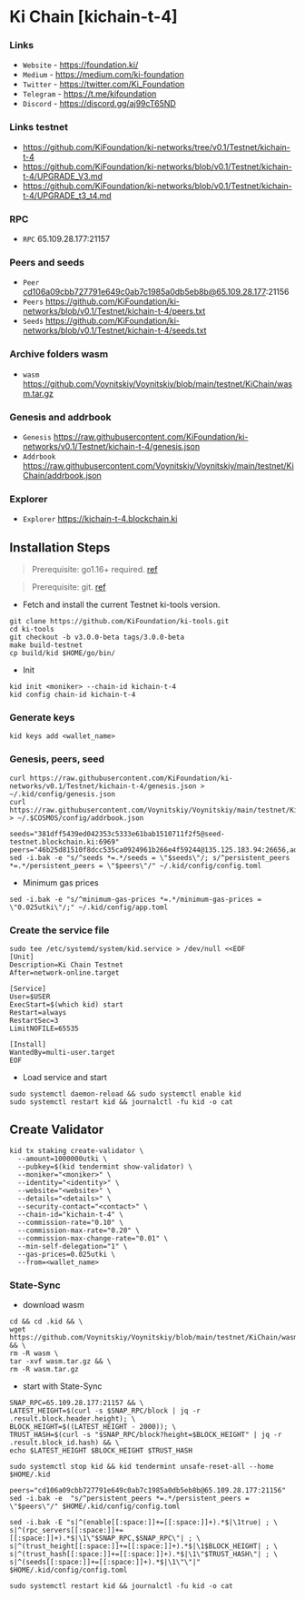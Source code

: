 # Ki Chain [kichain-t-4]
### Links
* `Website` - https://foundation.ki/
* `Medium` - https://medium.com/ki-foundation
* `Twitter` - https://twitter.com/Ki_Foundation
* `Telegram` - https://t.me/kifoundation
* `Discord` - https://discord.gg/aj99cT65ND
### Links testnet
* https://github.com/KiFoundation/ki-networks/tree/v0.1/Testnet/kichain-t-4
* https://github.com/KiFoundation/ki-networks/blob/v0.1/Testnet/kichain-t-4/UPGRADE_V3.md
* https://github.com/KiFoundation/ki-networks/blob/v0.1/Testnet/kichain-t-4/UPGRADE_t3_t4.md
### RPC
* `RPC` 65.109.28.177:21157
### Peers and seeds
* `Peer` cd106a09cbb727791e649c0ab7c1985a0db5eb8b@65.109.28.177:21156
* `Peers` https://github.com/KiFoundation/ki-networks/blob/v0.1/Testnet/kichain-t-4/peers.txt
* `Seeds` https://github.com/KiFoundation/ki-networks/blob/v0.1/Testnet/kichain-t-4/seeds.txt
### Archive folders wasm
* `wasm` https://github.com/Voynitskiy/Voynitskiy/blob/main/testnet/KiChain/wasm.tar.gz
### Genesis and addrbook
* `Genesis` https://raw.githubusercontent.com/KiFoundation/ki-networks/v0.1/Testnet/kichain-t-4/genesis.json
* `Addrbook` https://raw.githubusercontent.com/Voynitskiy/Voynitskiy/main/testnet/KiChain/addrbook.json
### Explorer
* `Explorer` https://kichain-t-4.blockchain.ki
## Installation Steps
>Prerequisite: go1.16+ required. [ref](https://golang.org/doc/install)

>Prerequisite: git. [ref](https://github.com/git/git)

* Fetch and install the current Testnet ki-tools version.
```shell
git clone https://github.com/KiFoundation/ki-tools.git
cd ki-tools
git checkout -b v3.0.0-beta tags/3.0.0-beta
make build-testnet
cp build/kid $HOME/go/bin/
```
* Init
```
kid init <moniker> --chain-id kichain-t-4
kid config chain-id kichain-t-4
```

### Generate keys
```
kid keys add <wallet_name>
```
### Genesis, peers, seed
```
curl https://raw.githubusercontent.com/KiFoundation/ki-networks/v0.1/Testnet/kichain-t-4/genesis.json > ~/.kid/config/genesis.json
curl https://raw.githubusercontent.com/Voynitskiy/Voynitskiy/main/testnet/KiChain/addrbook.json > ~/.$COSMOS/config/addrbook.json
```
```
seeds="381dff5439ed042353c5333e61bab1510711f2f5@seed-testnet.blockchain.ki:6969"
peers="46b25d81510f8dcc535ca0924961b266e4f59244@135.125.183.94:26656,ada3bbf64f963e764bfe003276354bd121e80ae0@95.111.248.200:26656,276f6fb420b3595b63c2a13d35868cb530a31578@65.21.159.19:26656,7e5710ee0b1576a78a21a89e1588b6c95ee69873@194.163.137.193:26656,323a5c9ccfb73573cbcd634c497b2a7405b198fa@142.132.137.114:26656"
sed -i.bak -e "s/^seeds *=.*/seeds = \"$seeds\"/; s/^persistent_peers *=.*/persistent_peers = \"$peers\"/" ~/.kid/config/config.toml
```
* Minimum gas prices
```
sed -i.bak -e "s/^minimum-gas-prices *=.*/minimum-gas-prices = \"0.025utki\"/;" ~/.kid/config/app.toml
```
### Create the service file
```
sudo tee /etc/systemd/system/kid.service > /dev/null <<EOF
[Unit]
Description=Ki Chain Testnet
After=network-online.target

[Service]
User=$USER
ExecStart=$(which kid) start
Restart=always
RestartSec=3
LimitNOFILE=65535

[Install]
WantedBy=multi-user.target
EOF
```
* Load service and start
```
sudo systemctl daemon-reload && sudo systemctl enable kid
sudo systemctl restart kid && journalctl -fu kid -o cat
```
## Create Validator
```
kid tx staking create-validator \
  --amount=1000000utki \
  --pubkey=$(kid tendermint show-validator) \
  --moniker="<moniker>" \
  --identity="<identity>" \
  --website="<website>" \
  --details="<details>" \
  --security-contact="<contact>" \
  --chain-id="kichain-t-4" \
  --commission-rate="0.10" \
  --commission-max-rate="0.20" \
  --commission-max-change-rate="0.01" \
  --min-self-delegation="1" \
  --gas-prices=0.025utki \
  --from=<wallet_name>
```
### State-Sync
* download wasm
```
cd && cd .kid && \
wget https://github.com/Voynitskiy/Voynitskiy/blob/main/testnet/KiChain/wasm.tar.gz && \
rm -R wasm \
tar -xvf wasm.tar.gz && \
rm -R wasm.tar.gz
```
* start with State-Sync
```
SNAP_RPC=65.109.28.177:21157 && \
LATEST_HEIGHT=$(curl -s $SNAP_RPC/block | jq -r .result.block.header.height); \
BLOCK_HEIGHT=$((LATEST_HEIGHT - 2000)); \
TRUST_HASH=$(curl -s "$SNAP_RPC/block?height=$BLOCK_HEIGHT" | jq -r .result.block_id.hash) && \
echo $LATEST_HEIGHT $BLOCK_HEIGHT $TRUST_HASH
```
```
sudo systemctl stop kid && kid tendermint unsafe-reset-all --home $HOME/.kid
```
```
peers="cd106a09cbb727791e649c0ab7c1985a0db5eb8b@65.109.28.177:21156"
sed -i.bak -e  "s/^persistent_peers *=.*/persistent_peers = \"$peers\"/" $HOME/.kid/config/config.toml
```
```
sed -i.bak -E "s|^(enable[[:space:]]+=[[:space:]]+).*$|\1true| ; \
s|^(rpc_servers[[:space:]]+=[[:space:]]+).*$|\1\"$SNAP_RPC,$SNAP_RPC\"| ; \
s|^(trust_height[[:space:]]+=[[:space:]]+).*$|\1$BLOCK_HEIGHT| ; \
s|^(trust_hash[[:space:]]+=[[:space:]]+).*$|\1\"$TRUST_HASH\"| ; \
s|^(seeds[[:space:]]+=[[:space:]]+).*$|\1\"\"|" $HOME/.kid/config/config.toml
```
```
sudo systemctl restart kid && journalctl -fu kid -o cat
```
